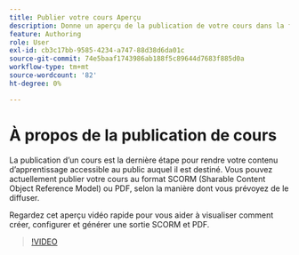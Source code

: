 ```yaml
---
title: Publier votre cours Aperçu
description: Donne un aperçu de la publication de votre cours dans la formation et l’apprentissage sur les produits
feature: Authoring
role: User
exl-id: cb3c17bb-9585-4234-a747-88d38d6da01c
source-git-commit: 74e5baaf1743986ab188f5c89644d7683f885d0a
workflow-type: tm+mt
source-wordcount: '82'
ht-degree: 0%

---
```


# À propos de la publication de cours

La publication d’un cours est la dernière étape pour rendre votre contenu d’apprentissage accessible au public auquel il est destiné. Vous pouvez actuellement publier votre cours au format SCORM (Sharable Content Object Reference Model) ou PDF, selon la manière dont vous prévoyez de le diffuser.

Regardez cet aperçu vidéo rapide pour vous aider à visualiser comment créer, configurer et générer une sortie SCORM et PDF.

>[!VIDEO](https://video.tv.adobe.com/v/3469529/aem-guides-learning-content)
